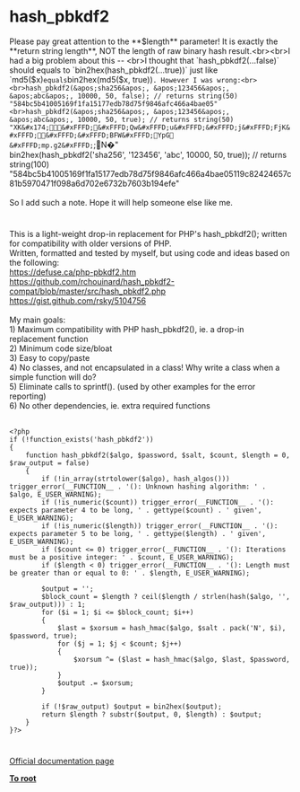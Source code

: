 # hash_pbkdf2



Please pay great attention to the **$length** parameter! It is exactly the **return string length**, NOT the length of raw binary hash result.<br><br>I had a big problem about this -- <br>I thought that `hash_pbkdf2(...false)` should equals to `bin2hex(hash_pbkdf2(...true))` just like `md5($x)` equals `bin2hex(md5($x, true))`. However I was wrong:<br><br>hash_pbkdf2(&apos;sha256&apos;, &apos;123456&apos;, &apos;abc&apos;, 10000, 50, false); // returns string(50) "584bc5b41005169f1fa15177edb78d75f9846afc466a4bae05"<br>hash_pbkdf2(&apos;sha256&apos;, &apos;123456&apos;, &apos;abc&apos;, 10000, 50, true); // returns string(50) "XK&#x174;&#xFFFD;&#xFFFD;Qw&#xFFFD;u&#xFFFD;&#xFFFD;j&#xFFFD;FjK&#xFFFD;&#xFFFD;&#xFFFD;BFW&#xFFFD;YpG    &#xFFFD;mp.g2&#xFFFD;`;N&#xFFFD;"<br>bin2hex(hash_pbkdf2(&apos;sha256&apos;, &apos;123456&apos;, &apos;abc&apos;, 10000, 50, true)); // returns string(100) "584bc5b41005169f1fa15177edb78d75f9846afc466a4bae05119c82424657c81b5970471f098a6d702e6732b7603b194efe"<br><br>So I add such a note. Hope it will help someone else like me.  

#

This is a light-weight drop-in replacement for PHP&apos;s hash_pbkdf2(); written for compatibility with older versions of PHP.<br>Written, formatted and tested by myself, but using code and ideas based on the following:<br>https://defuse.ca/php-pbkdf2.htm<br>https://github.com/rchouinard/hash_pbkdf2-compat/blob/master/src/hash_pbkdf2.php<br>https://gist.github.com/rsky/5104756<br><br>My main goals:<br>1) Maximum compatibility with PHP hash_pbkdf2(), ie. a drop-in replacement function<br>2) Minimum code size/bloat<br>3) Easy to copy/paste<br>4) No classes, and not encapsulated in a class! Why write a class when a simple function will do?<br>5) Eliminate calls to sprintf(). (used by other examples for the error reporting)<br>6) No other dependencies, ie. extra required functions<br><br>

```
<?php
if (!function_exists('hash_pbkdf2'))
{
    function hash_pbkdf2($algo, $password, $salt, $count, $length = 0, $raw_output = false)
    {
        if (!in_array(strtolower($algo), hash_algos())) trigger_error(__FUNCTION__ . '(): Unknown hashing algorithm: ' . $algo, E_USER_WARNING);
        if (!is_numeric($count)) trigger_error(__FUNCTION__ . '(): expects parameter 4 to be long, ' . gettype($count) . ' given', E_USER_WARNING);
        if (!is_numeric($length)) trigger_error(__FUNCTION__ . '(): expects parameter 5 to be long, ' . gettype($length) . ' given', E_USER_WARNING);
        if ($count <= 0) trigger_error(__FUNCTION__ . '(): Iterations must be a positive integer: ' . $count, E_USER_WARNING);
        if ($length < 0) trigger_error(__FUNCTION__ . '(): Length must be greater than or equal to 0: ' . $length, E_USER_WARNING);

        $output = '';
        $block_count = $length ? ceil($length / strlen(hash($algo, '', $raw_output))) : 1;
        for ($i = 1; $i <= $block_count; $i++)
        {
            $last = $xorsum = hash_hmac($algo, $salt . pack('N', $i), $password, true);
            for ($j = 1; $j < $count; $j++)
            {
                $xorsum ^= ($last = hash_hmac($algo, $last, $password, true));
            }
            $output .= $xorsum;
        }

        if (!$raw_output) $output = bin2hex($output);
        return $length ? substr($output, 0, $length) : $output;
    }
}?>
```
  

#

[Official documentation page](https://www.php.net/manual/en/function.hash-pbkdf2.php)

**[To root](/README.md)**